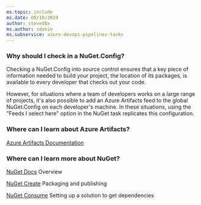 ```yaml
---
ms.topic: include
ms.date: 09/10/2019
author: steved0x
ms.author: sdanie
ms.subservice: azure-devops-pipelines-tasks
---
```


### Why should I check in a NuGet.Config?

Checking a NuGet.Config into source control ensures that a key piece of information needed to build your project, the location of its packages, is available to every developer that checks out your code.

However, for situations where a team of developers works on a large range of projects, it's also possible to add an Azure Artifacts feed to the global NuGet.Config on each developer's machine. In these situations, using the "Feeds I select here" option in the NuGet task replicates this configuration.

### Where can I learn about Azure Artifacts?

[Azure Artifacts Documentation](../../../artifacts/index.yml)

### Where can I learn more about NuGet?

[NuGet Docs](https://docs.nuget.org/) Overview

[NuGet Create](https://docs.nuget.org/create) Packaging and publishing

[NuGet Consume](https://docs.nuget.org/consume) Setting up a solution to get dependencies

